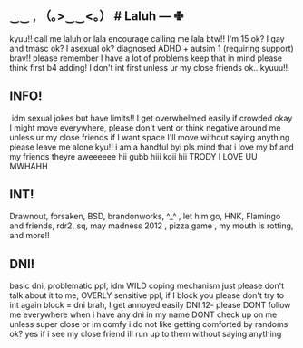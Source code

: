 ## ‿‿  , （｡>‿‿<｡） #  Laluh —  ✙

‎kyuu!! call me laluh or lala encourage calling me lala btw!! I'm 15 ok? I gay and tmasc ok? I asexual ok? diagnosed ADHD + autsim 1 (requiring support) brav!! please remember I have a lot of problems keep that in mind please think first b4 adding! I don't int first unless ur my close friends ok.. kyuuu!! 
 
 ## ‎INFO! 
‎ idm sexual jokes but have limits!! 
I get overwhelmed easily if crowded okay I might move everywhere, please don't vent or think negative around me unless ur my close friends if I want space I'll move without saying anything please leave me alone kyu!! i am a handful byi pls mind that i love my bf and my friends theyre aweeeeee hii gubb hiii koii hii TRODY I LOVE UU MWHAHH

## INT! 
‎Drawnout, forsaken, BSD, brandonworks, ^_^ , let him go, HNK, Flamingo and friends, rdr2, sq, may madness 2012 , pizza game , my mouth is rotting, and more!! 
‎
## DNI!
basic dni, problematic ppl, idm WILD coping mechanism just please don't talk about it to me, OVERLY sensitive ppl, if I block you please don't try to int again block = dni brah, I get annoyed easily DNI 12- please DONT follow me everywhere when i have any dni in my name DONT check up on me unless super close or im comfy i do not like getting comforted by randoms ok? yes if i see my close friend ill run up to them without saying anything

